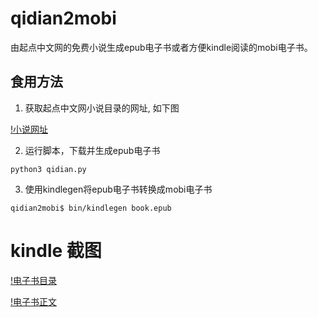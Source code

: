 # qidian2mobi

由起点中文网的免费小说生成epub电子书或者方便kindle阅读的mobi电子书。

## 食用方法

1. 获取起点中文网小说目录的网址, 如下图

[!小说网址](https://github.com/fondoger/qidian2mobi/raw/master/screenshots/screenshot1.png)

2. 运行脚本，下载并生成epub电子书

```
python3 qidian.py
```

3. 使用kindlegen将epub电子书转换成mobi电子书

```
qidian2mobi$ bin/kindlegen book.epub
```

# kindle 截图

[!电子书目录](https://github.com/fondoger/qidian2mobi/raw/master/screenshots/screenshot2.png)


[!电子书正文](https://github.com/fondoger/qidian2mobi/raw/master/screenshots/screenshot3.png)

